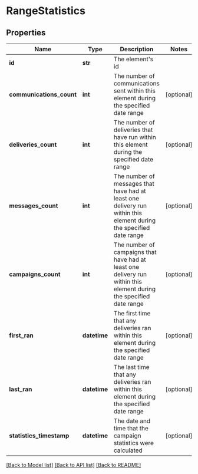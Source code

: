 # RangeStatistics

## Properties
Name | Type | Description | Notes
------------ | ------------- | ------------- | -------------
**id** | **str** | The element&#39;s id | 
**communications_count** | **int** | The number of communications sent within this element during the specified date range | [optional] 
**deliveries_count** | **int** | The number of deliveries that have run within this element during the specified date range | [optional] 
**messages_count** | **int** | The number of messages that have had at least one delivery run within this element during the specified date range | [optional] 
**campaigns_count** | **int** | The number of campaigns that have had at least one delivery run within this element during the specified date range | [optional] 
**first_ran** | **datetime** | The first time that any deliveries ran within this element during the specified date range | [optional] 
**last_ran** | **datetime** | The last time that any deliveries ran within this element during the specified date range | [optional] 
**statistics_timestamp** | **datetime** | The date and time that the campaign statistics were calculated | [optional] 

[[Back to Model list]](../README.md#documentation-for-models) [[Back to API list]](../README.md#documentation-for-api-endpoints) [[Back to README]](../README.md)


